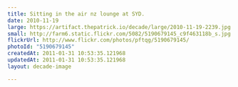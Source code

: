 ```yaml
---
title: Sitting in the air nz lounge at SYD.
date: 2010-11-19
large: https://artifact.thepatrick.io/decade/large/2010-11-19-2239.jpg
small: http://farm6.static.flickr.com/5082/5190679145_c9f463118b_s.jpg
flickrUrl: http://www.flickr.com/photos/pftqg/5190679145/
photoId: "5190679145"
createdAt: 2011-01-31 10:53:35.121968
updatedAt: 2011-01-31 10:53:35.121968
layout: decade-image

---
```


